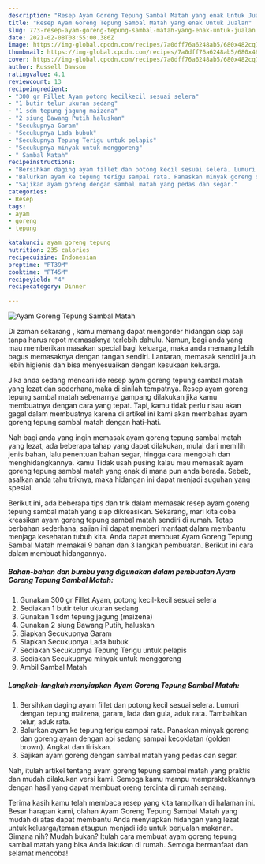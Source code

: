 ```yaml
---
description: "Resep Ayam Goreng Tepung Sambal Matah yang enak Untuk Jualan"
title: "Resep Ayam Goreng Tepung Sambal Matah yang enak Untuk Jualan"
slug: 773-resep-ayam-goreng-tepung-sambal-matah-yang-enak-untuk-jualan
date: 2021-02-08T08:55:00.386Z
image: https://img-global.cpcdn.com/recipes/7a0dff76a6248ab5/680x482cq70/ayam-goreng-tepung-sambal-matah-foto-resep-utama.jpg
thumbnail: https://img-global.cpcdn.com/recipes/7a0dff76a6248ab5/680x482cq70/ayam-goreng-tepung-sambal-matah-foto-resep-utama.jpg
cover: https://img-global.cpcdn.com/recipes/7a0dff76a6248ab5/680x482cq70/ayam-goreng-tepung-sambal-matah-foto-resep-utama.jpg
author: Russell Dawson
ratingvalue: 4.1
reviewcount: 13
recipeingredient:
- "300 gr Fillet Ayam potong kecilkecil sesuai selera"
- "1 butir telur ukuran sedang"
- "1 sdm tepung jagung maizena"
- "2 siung Bawang Putih haluskan"
- "Secukupnya Garam"
- "Secukupnya Lada bubuk"
- "Secukupnya Tepung Terigu untuk pelapis"
- "Secukupnya minyak untuk menggoreng"
- " Sambal Matah"
recipeinstructions:
- "Bersihkan daging ayam fillet dan potong kecil sesuai selera. Lumuri dengan tepung maizena, garam, lada dan gula, aduk rata. Tambahkan telur, aduk rata."
- "Balurkan ayam ke tepung terigu sampai rata. Panaskan minyak goreng dan goreng ayam dengan api sedang sampai kecoklatan (golden brown). Angkat dan tiriskan."
- "Sajikan ayam goreng dengan sambal matah yang pedas dan segar."
categories:
- Resep
tags:
- ayam
- goreng
- tepung

katakunci: ayam goreng tepung 
nutrition: 235 calories
recipecuisine: Indonesian
preptime: "PT39M"
cooktime: "PT45M"
recipeyield: "4"
recipecategory: Dinner

---
```



![Ayam Goreng Tepung Sambal Matah](https://img-global.cpcdn.com/recipes/7a0dff76a6248ab5/680x482cq70/ayam-goreng-tepung-sambal-matah-foto-resep-utama.jpg)

Di zaman  sekarang , kamu memang dapat mengorder hidangan siap saji tanpa harus repot memasaknya terlebih dahulu. Namun, bagi anda yang mau memberikan masakan special bagi keluarga, maka anda memang lebih bagus memasaknya dengan tangan sendiri. Lantaran, memasak sendiri jauh lebih higienis dan bisa menyesuaikan dengan kesukaan keluarga.

Jika anda sedang mencari ide resep ayam goreng tepung sambal matah yang lezat dan sederhana,maka di sinilah tempatnya. Resep ayam goreng tepung sambal matah  sebenarnya gampang dilakukan jika kamu membuatnya dengan cara yang tepat. Tapi, kamu tidak perlu risau akan gagal dalam membuatnya 
karena di artikel ini kami akan membahas ayam goreng tepung sambal matah dengan hati-hati.  



Nah bagi anda yang ingin memasak ayam goreng tepung sambal matah yang lezat, ada beberapa tahap yang dapat dilakukan, mulai dari memilih jenis bahan, lalu penentuan bahan segar, hingga cara mengolah dan menghidangkannya. kamu Tidak usah pusing kalau mau memasak ayam goreng tepung sambal matah yang enak di mana pun anda berada. Sebab, asalkan anda  tahu triknya, maka hidangan ini dapat menjadi suguhan yang spesial.

Berikut ini, ada beberapa tips dan trik dalam memasak resep ayam goreng tepung sambal matah yang siap dikreasikan. Sekarang, mari kita coba kreasikan ayam goreng tepung sambal matah sendiri di rumah. Tetap berbahan sederhana, sajian ini dapat memberi manfaat dalam membantu menjaga kesehatan tubuh kita. Anda dapat membuat Ayam Goreng Tepung Sambal Matah memakai 9 bahan dan 3 langkah pembuatan. Berikut ini cara dalam membuat hidangannya.

<!--inarticleads1-->

##### Bahan-bahan dan bumbu yang digunakan dalam pembuatan Ayam Goreng Tepung Sambal Matah:

1. Gunakan 300 gr Fillet Ayam, potong kecil-kecil sesuai selera
1. Sediakan 1 butir telur ukuran sedang
1. Gunakan 1 sdm tepung jagung (maizena)
1. Gunakan 2 siung Bawang Putih, haluskan
1. Siapkan Secukupnya Garam
1. Siapkan Secukupnya Lada bubuk
1. Sediakan Secukupnya Tepung Terigu untuk pelapis
1. Sediakan Secukupnya minyak untuk menggoreng
1. Ambil  Sambal Matah




<!--inarticleads2-->

##### Langkah-langkah menyiapkan Ayam Goreng Tepung Sambal Matah:

1. Bersihkan daging ayam fillet dan potong kecil sesuai selera. Lumuri dengan tepung maizena, garam, lada dan gula, aduk rata. Tambahkan telur, aduk rata.
1. Balurkan ayam ke tepung terigu sampai rata. Panaskan minyak goreng dan goreng ayam dengan api sedang sampai kecoklatan (golden brown). Angkat dan tiriskan.
1. Sajikan ayam goreng dengan sambal matah yang pedas dan segar.




Nah, itulah artikel tentang  ayam goreng tepung sambal matah  yang praktis dan mudah dilakukan versi kami. Semoga kamu mampu mempraktekkannya dengan hasil yang dapat membuat oreng tercinta di rumah senang. 

Terima kasih kamu telah membaca resep yang kita tampilkan di halaman ini. Besar harapan kami, olahan  Ayam Goreng Tepung Sambal Matah yang mudah di atas dapat membantu Anda menyiapkan hidangan yang lezat untuk keluarga/teman ataupun menjadi ide untuk berjualan makanan. Gimana nih? Mudah bukan? Itulah cara membuat ayam goreng tepung sambal matah yang bisa Anda lakukan di rumah. Semoga bermanfaat dan selamat mencoba!


